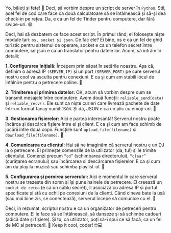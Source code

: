 Yo, băieți și fete! 🤘 
Deci, să vorbim despre un script de server în ```Python```. Știi, acel fel de cod care face ca două calculatoare să se întâlnească și să-și dea check-in pe rețea. Da, e ca un fel de Tinder pentru computere, dar fără swipe-uri. 😄

Deci, hai să dezbatem ce face acest script. În primul rând, el folosește niște module tari: ```os, socket și json```. Ce fac ele? Ei bine, os e ca un fel de ghid turistic pentru sistemul de operare, socket e ca un telefon secret între computere, iar json e ca un translator pentru datele lor. 
Acum, să intrăm în detalii:

**1. Configurarea inițială:** 
Începem prin săpat în setările noastre. Așa că, definim o adresă IP ```(SERVER_IP)``` și un port ```(SERVER_PORT)``` pe care serverul nostru cool va asculta pentru conexiuni. E ca și cum am stabili locul de întâlnire pentru o petrecere online. 🎉 

**2. Trimiterea și primirea datelor:** 
OK, acum să vorbim despre cum se transmit mesajele între computere. Avem două funcții: ```reliable_send(data)``` și ```reliable_recv()```. Ele sunt ca niște curieri care livrează pachete de date într-un format fancy numit ```JSON```. Și da, JSON e ca un plic cu emoji-uri. 💌 

**3. Gestionarea fișierelor:** 
Aici e partea interesantă! Serverul nostru poate încărca și descărca fișiere între el și client. E ca și cum am face schimb de jucării între două copii. Funcțiile sunt ```upload_file(filename)``` și ```download_file(filename)```. 📂 

**4. Comunicarea cu clientul:** 
Hai să ne imaginăm că serverul nostru e un DJ la o petrecere. El primește comenzile de la utilizator (da, tu!) și le trimite clientului. Comenzi precum ```“cd”``` (schimbarea directorului), ```“clear”``` (curățarea ecranului) sau încărcarea și descărcarea fișierelor. E ca și cum am da play la muzică sau schimba playlist-ul. 🎵 

**5. Configurarea și pornirea serverului:** 
Aici e momentul în care serverul nostru se trezește din somn și își pune hainele de petrecere. El creează un ```socket de rețea``` (e ca un cablu secret), îl asociază cu adresa IP și portul specificate și stă cu ochii pe conexiuni de la clienți. Când cineva bate la ușă (sau mai bine zis, se conectează), serverul începe să comunice cu el. 🎈

Deci, în rezumat, scriptul nostru e ca un organizator de petreceri pentru computere. El le face să se întâlnească, să danseze și să schimbe cadouri (adică date și fișiere). Și tu, ca utilizator, poți să-i spui ce să facă, ca un fel de MC al petrecerii. 🎤 
Keep it cool, coder! 🤓💻
